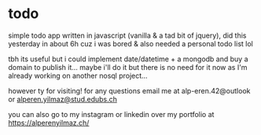 # todo
 simple todo app written in javascript (vanilla & a tad bit of jquery), did this yesterday in about 6h cuz i was bored & also needed a personal todo list lol
 
tbh its useful but i could implement date/datetime + a mongodb and buy a domain to publish it... maybe i'll do it but there is no need for it now as I'm already working on another nosql project...

however ty for visiting! for any questions email me at alp-eren.42@outlook or alperen.yilmaz@stud.edubs.ch

you can also go to my instagram or linkedin over my portfolio at https://alperenyilmaz.ch/
